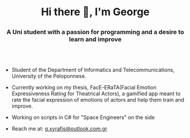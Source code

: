 # <p align="center">Hi there 👋, I'm George</p>
### <p align="center">A Uni student with a passion for programming and a desire to learn and improve</p>
<br><br>

* Student of the Department of Informatics and Telecommunications, University of the Peloponnese.

* Currently working on my thesis, FacE-ERaTA(Facial Emotion Expressiveness Rating for Theatrical Actors), a gamified app meant to rate the facial expression of emotions
of actors and help them train and improve.

- Working on scripts in C# for "Space Engineers" on the side

- Reach me at: g.xyrafis@outlook.com.gr
<!--
**gxyrafis/gxyrafis** is a ✨ _special_ ✨ repository because its `README.md` (this file) appears on your GitHub profile.

Here are some ideas to get you started:

- 🔭 I’m currently working on ...
- 🌱 I’m currently learning ...
- 👯 I’m looking to collaborate on ...
- 🤔 I’m looking for help with ...
- 💬 Ask me about ...
- 📫 How to reach me: ...
- 😄 Pronouns: ...
- ⚡ Fun fact: ...
-->
